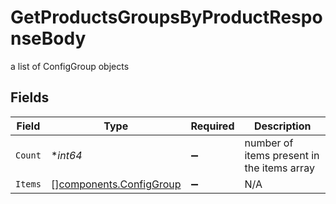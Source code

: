 # GetProductsGroupsByProductResponseBody

a list of ConfigGroup objects


## Fields

| Field                                                              | Type                                                               | Required                                                           | Description                                                        |
| ------------------------------------------------------------------ | ------------------------------------------------------------------ | ------------------------------------------------------------------ | ------------------------------------------------------------------ |
| `Count`                                                            | **int64*                                                           | :heavy_minus_sign:                                                 | number of items present in the items array                         |
| `Items`                                                            | [][components.ConfigGroup](../../models/components/configgroup.md) | :heavy_minus_sign:                                                 | N/A                                                                |